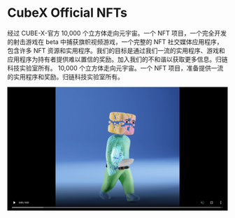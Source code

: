 # CubeX Official NFTs

经过 
CUBE-X-官方
10,000 个立方体走向元宇宙。一个 NFT 项目，一个完全开发的射击游戏在 beta 中捕获旗帜视频游戏，一个完整的 NFT 社交媒体应用程序，包含许多 NFT 资源和实用程序。我们的目标是通过我们一流的实用程序、游戏和应用程序为持有者提供难以置信的奖励。加入我们的不和谐以获取更多信息。归链科技实验室所有。
10,000 个立方体走向元宇宙。一个 NFT 项目，准备提供一流的实用程序和奖励。归链科技实验室所有。

![NFT](CUBE.png)
